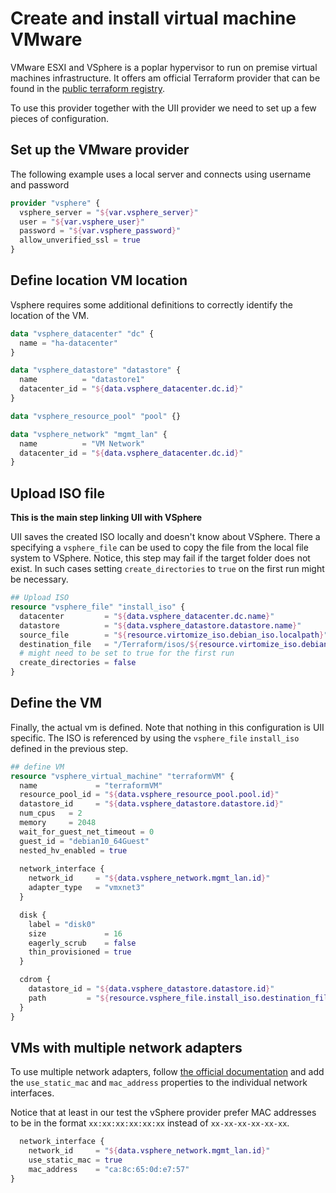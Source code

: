 # Create and install virtual machine VMware

VMware ESXI and VSphere is a poplar hypervisor to run on premise virtual machines infrastructure.
It offers am official Terraform provider that can be found in the [public terraform registry](https://registry.terraform.io/providers/hashicorp/vsphere/latest/docs).

To use this provider together with the UII provider we need to set up a few pieces of configuration.

## Set up the VMware provider

The following example uses a local server and connects using username and password
```terraform
provider "vsphere" {
  vsphere_server = "${var.vsphere_server}"
  user = "${var.vsphere_user}"
  password = "${var.vsphere_password}"
  allow_unverified_ssl = true
}
```
## Define location VM location 

Vsphere requires some additional definitions to correctly identify the location of the VM. 

```terraform
data "vsphere_datacenter" "dc" {
  name = "ha-datacenter"
}

data "vsphere_datastore" "datastore" {
  name          = "datastore1"
  datacenter_id = "${data.vsphere_datacenter.dc.id}"
}

data "vsphere_resource_pool" "pool" {}

data "vsphere_network" "mgmt_lan" {
  name          = "VM Network"
  datacenter_id = "${data.vsphere_datacenter.dc.id}"
}
```
## Upload ISO file
**This is the main step linking UII with VSphere**

UII saves the created ISO locally and doesn't know about VSphere.
There a specifying a `vsphere_file` can be used to copy the file from the local file system to VSphere.
Notice, this step may fail if the target folder does not exist.
In such cases setting `create_directories` to `true` on the first run might be necessary.


```terraform
## Upload ISO
resource "vsphere_file" "install_iso" {
  datacenter         = "${data.vsphere_datacenter.dc.name}"
  datastore          = "${data.vsphere_datastore.datastore.name}"
  source_file        = "${resource.virtomize_iso.debian_iso.localpath}"
  destination_file   = "/Terraform/isos/${resource.virtomize_iso.debian_iso.name}.iso"
  # might need to be set to true for the first run
  create_directories = false
}
```

## Define the VM
Finally, the actual vm is defined. 
Note that nothing in this configuration is UII specific. 
The ISO is referenced by using the  `vsphere_file` `install_iso` defined in the previous step.

```terraform
## define VM
resource "vsphere_virtual_machine" "terraformVM" {
  name             = "terraformVM"
  resource_pool_id = "${data.vsphere_resource_pool.pool.id}"
  datastore_id     = "${data.vsphere_datastore.datastore.id}"
  num_cpus   = 2
  memory     = 2048
  wait_for_guest_net_timeout = 0
  guest_id = "debian10_64Guest"
  nested_hv_enabled = true
  
  network_interface {
    network_id     = "${data.vsphere_network.mgmt_lan.id}"
    adapter_type   = "vmxnet3"
  }

  disk {
    label = "disk0"
    size             = 16
    eagerly_scrub    = false
    thin_provisioned = true
  }

  cdrom {
    datastore_id = "${data.vsphere_datastore.datastore.id}"
    path         = "${resource.vsphere_file.install_iso.destination_file}"
  }
}
```

## VMs with multiple network adapters
To use multiple network adapters, follow 
[the official documentation](https://registry.terraform.io/providers/hashicorp/vsphere/1.17.0/docs/resources/virtual_machine) 
and add the `use_static_mac` and  `mac_address` properties to the individual network interfaces.

Notice that at least in our test the vSphere provider prefer MAC addresses to be in the format
`xx:xx:xx:xx:xx:xx`
instead of
`xx-xx-xx-xx-xx-xx`.

```terraform
  network_interface {
    network_id     = "${data.vsphere_network.mgmt_lan.id}"
    use_static_mac = true
    mac_address    = "ca:8c:65:0d:e7:57"
}
```